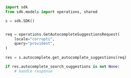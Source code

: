 <!-- Start SDK Example Usage -->
```python
import sdk
from sdk.models import operations, shared

s = sdk.SDK()


req = operations.GetAutocompleteSuggestionsRequest(
    locale="corrupti",
    query="provident",
)
    
res = s.autocomplete.get_autocomplete_suggestions(req)

if res.autocomplete_search_suggestions is not None:
    # handle response
```
<!-- End SDK Example Usage -->